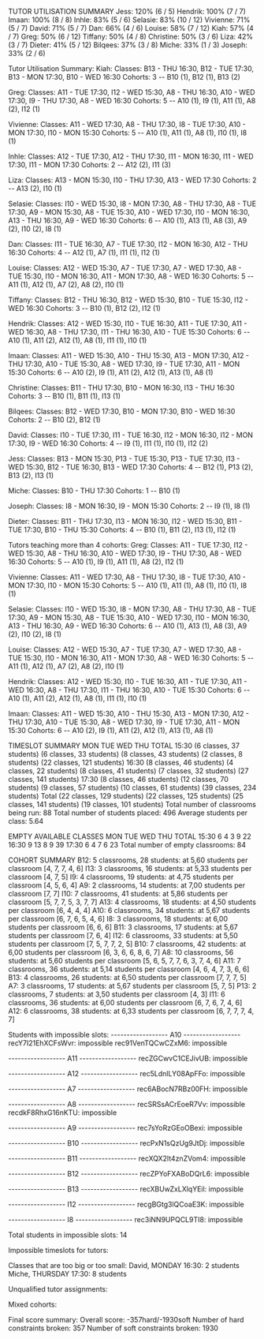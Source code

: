 TUTOR UTILISATION SUMMARY
Jess: 120% (6 / 5)
Hendrik: 100% (7 / 7)
Imaan: 100% (8 / 8)
Inhle: 83% (5 / 6)
Selasie: 83% (10 / 12)
Vivienne: 71% (5 / 7)
David: 71% (5 / 7)
Dan: 66% (4 / 6)
Louise: 58% (7 / 12)
Kiah: 57% (4 / 7)
Greg: 50% (6 / 12)
Tiffany: 50% (4 / 8)
Christine: 50% (3 / 6)
Liza: 42% (3 / 7)
Dieter: 41% (5 / 12)
Bilqees: 37% (3 / 8)
Miche: 33% (1 / 3)
Joseph: 33% (2 / 6)

Tutor Utilisation Summary:
Kiah:
  Classes: B13 - THU 16:30, B12 - TUE 17:30, B13 - MON 17:30, B10 - WED 16:30
  Cohorts: 3 -- B10 (1), B12 (1), B13 (2)

Greg:
  Classes: A11 - TUE 17:30, I12 - WED 15:30, A8 - THU 16:30, A10 - WED 17:30, I9 - THU 17:30, A8 - WED 16:30
  Cohorts: 5 -- A10 (1), I9 (1), A11 (1), A8 (2), I12 (1)

Vivienne:
  Classes: A11 - WED 17:30, A8 - THU 17:30, I8 - TUE 17:30, A10 - MON 17:30, I10 - MON 15:30
  Cohorts: 5 -- A10 (1), A11 (1), A8 (1), I10 (1), I8 (1)

Inhle:
  Classes: A12 - TUE 17:30, A12 - THU 17:30, I11 - MON 16:30, I11 - WED 17:30, I11 - MON 17:30
  Cohorts: 2 -- A12 (2), I11 (3)

Liza:
  Classes: A13 - MON 15:30, I10 - THU 17:30, A13 - WED 17:30
  Cohorts: 2 -- A13 (2), I10 (1)

Selasie:
  Classes: I10 - WED 15:30, I8 - MON 17:30, A8 - THU 17:30, A8 - TUE 17:30, A9 - MON 15:30, A8 - TUE 15:30, A10 - WED 17:30, I10 - MON 16:30, A13 - THU 16:30, A9 - WED 16:30
  Cohorts: 6 -- A10 (1), A13 (1), A8 (3), A9 (2), I10 (2), I8 (1)

Dan:
  Classes: I11 - TUE 16:30, A7 - TUE 17:30, I12 - MON 16:30, A12 - THU 16:30
  Cohorts: 4 -- A12 (1), A7 (1), I11 (1), I12 (1)

Louise:
  Classes: A12 - WED 15:30, A7 - TUE 17:30, A7 - WED 17:30, A8 - TUE 15:30, I10 - MON 16:30, A11 - MON 17:30, A8 - WED 16:30
  Cohorts: 5 -- A11 (1), A12 (1), A7 (2), A8 (2), I10 (1)

Tiffany:
  Classes: B12 - THU 16:30, B12 - WED 15:30, B10 - TUE 15:30, I12 - WED 16:30
  Cohorts: 3 -- B10 (1), B12 (2), I12 (1)

Hendrik:
  Classes: A12 - WED 15:30, I10 - TUE 16:30, A11 - TUE 17:30, A11 - WED 16:30, A8 - THU 17:30, I11 - THU 16:30, A10 - TUE 15:30
  Cohorts: 6 -- A10 (1), A11 (2), A12 (1), A8 (1), I11 (1), I10 (1)

Imaan:
  Classes: A11 - WED 15:30, A10 - THU 15:30, A13 - MON 17:30, A12 - THU 17:30, A10 - TUE 15:30, A8 - WED 17:30, I9 - TUE 17:30, A11 - MON 15:30
  Cohorts: 6 -- A10 (2), I9 (1), A11 (2), A12 (1), A13 (1), A8 (1)

Christine:
  Classes: B11 - THU 17:30, B10 - MON 16:30, I13 - THU 16:30
  Cohorts: 3 -- B10 (1), B11 (1), I13 (1)

Bilqees:
  Classes: B12 - WED 17:30, B10 - MON 17:30, B10 - WED 16:30
  Cohorts: 2 -- B10 (2), B12 (1)

David:
  Classes: I10 - TUE 17:30, I11 - TUE 16:30, I12 - MON 16:30, I12 - MON 17:30, I9 - WED 16:30
  Cohorts: 4 -- I9 (1), I11 (1), I10 (1), I12 (2)

Jess:
  Classes: B13 - MON 15:30, P13 - TUE 15:30, P13 - TUE 17:30, I13 - WED 15:30, B12 - TUE 16:30, B13 - WED 17:30
  Cohorts: 4 -- B12 (1), P13 (2), B13 (2), I13 (1)

Miche:
  Classes: B10 - THU 17:30
  Cohorts: 1 -- B10 (1)

Joseph:
  Classes: I8 - MON 16:30, I9 - MON 15:30
  Cohorts: 2 -- I9 (1), I8 (1)

Dieter:
  Classes: B11 - THU 17:30, I13 - MON 16:30, I12 - WED 15:30, B11 - TUE 17:30, B10 - THU 15:30
  Cohorts: 4 -- B10 (1), B11 (2), I13 (1), I12 (1)

Tutors teaching more than 4 cohorts:
Greg:
  Classes: A11 - TUE 17:30, I12 - WED 15:30, A8 - THU 16:30, A10 - WED 17:30, I9 - THU 17:30, A8 - WED 16:30
  Cohorts: 5 -- A10 (1), I9 (1), A11 (1), A8 (2), I12 (1)

Vivienne:
  Classes: A11 - WED 17:30, A8 - THU 17:30, I8 - TUE 17:30, A10 - MON 17:30, I10 - MON 15:30
  Cohorts: 5 -- A10 (1), A11 (1), A8 (1), I10 (1), I8 (1)

Selasie:
  Classes: I10 - WED 15:30, I8 - MON 17:30, A8 - THU 17:30, A8 - TUE 17:30, A9 - MON 15:30, A8 - TUE 15:30, A10 - WED 17:30, I10 - MON 16:30, A13 - THU 16:30, A9 - WED 16:30
  Cohorts: 6 -- A10 (1), A13 (1), A8 (3), A9 (2), I10 (2), I8 (1)

Louise:
  Classes: A12 - WED 15:30, A7 - TUE 17:30, A7 - WED 17:30, A8 - TUE 15:30, I10 - MON 16:30, A11 - MON 17:30, A8 - WED 16:30
  Cohorts: 5 -- A11 (1), A12 (1), A7 (2), A8 (2), I10 (1)

Hendrik:
  Classes: A12 - WED 15:30, I10 - TUE 16:30, A11 - TUE 17:30, A11 - WED 16:30, A8 - THU 17:30, I11 - THU 16:30, A10 - TUE 15:30
  Cohorts: 6 -- A10 (1), A11 (2), A12 (1), A8 (1), I11 (1), I10 (1)

Imaan:
  Classes: A11 - WED 15:30, A10 - THU 15:30, A13 - MON 17:30, A12 - THU 17:30, A10 - TUE 15:30, A8 - WED 17:30, I9 - TUE 17:30, A11 - MON 15:30
  Cohorts: 6 -- A10 (2), I9 (1), A11 (2), A12 (1), A13 (1), A8 (1)


TIMESLOT SUMMARY
        MON     TUE     WED     THU     TOTAL
15:30   (6 classes, 37 students)        (6 classes, 33 students)        (8 classes, 43 students)        (2 classes, 8 students) (22 classes, 121 students)
16:30   (8 classes, 46 students)        (4 classes, 22 students)        (8 classes, 41 students)        (7 classes, 32 students)        (27 classes, 141 students)
17:30   (8 classes, 46 students)        (12 classes, 70 students)       (9 classes, 57 students)        (10 classes, 61 students)       (39 classes, 234 students)
Total   (22 classes, 129 students)      (22 classes, 125 students)      (25 classes, 141 students)      (19 classes, 101 students)
Total number of classrooms being run: 88
Total number of students placed: 496
Average students per class: 5.64


EMPTY AVAILABLE CLASSES
        MON     TUE     WED     THU     TOTAL
15:30   6       4       3       9       22
16:30   9       13      8       9       39
17:30   6       4       7       6       23
Total number of empty classrooms: 84


COHORT SUMMARY
B12:    5 classrooms,   28 students:    at 5,60 students per classroom  [4, 7, 7, 4, 6]
I13:    3 classrooms,   16 students:    at 5,33 students per classroom  [4, 7, 5]
I9:     4 classrooms,   19 students:    at 4,75 students per classroom  [4, 5, 6, 4]
A9:     2 classrooms,   14 students:    at 7,00 students per classroom  [7, 7]
I10:    7 classrooms,   41 students:    at 5,86 students per classroom  [5, 7, 7, 5, 3, 7, 7]
A13:    4 classrooms,   18 students:    at 4,50 students per classroom  [6, 4, 4, 4]
A10:    6 classrooms,   34 students:    at 5,67 students per classroom  [6, 7, 6, 5, 4, 6]
I8:     3 classrooms,   18 students:    at 6,00 students per classroom  [6, 6, 6]
B11:    3 classrooms,   17 students:    at 5,67 students per classroom  [7, 6, 4]
I12:    6 classrooms,   33 students:    at 5,50 students per classroom  [7, 5, 7, 7, 2, 5]
B10:    7 classrooms,   42 students:    at 6,00 students per classroom  [6, 3, 6, 6, 8, 6, 7]
A8:     10 classrooms,  56 students:    at 5,60 students per classroom  [5, 6, 5, 7, 7, 6, 3, 7, 4, 6]
A11:    7 classrooms,   36 students:    at 5,14 students per classroom  [4, 6, 4, 7, 3, 6, 6]
B13:    4 classrooms,   26 students:    at 6,50 students per classroom  [7, 7, 7, 5]
A7:     3 classrooms,   17 students:    at 5,67 students per classroom  [5, 7, 5]
P13:    2 classrooms,   7 students:     at 3,50 students per classroom  [4, 3]
I11:    6 classrooms,   36 students:    at 6,00 students per classroom  [6, 7, 6, 7, 4, 6]
A12:    6 classrooms,   38 students:    at 6,33 students per classroom  [6, 7, 7, 7, 4, 7]


Students with impossible slots:
------------------ A10 ------------------
recY7I21EhXCFsWvr: impossible
rec91VenTQCwCZxM6: impossible

------------------ A11 ------------------
recZGCwvC1CEJivUB: impossible

------------------ A12 ------------------
rec5LdnlLY08ApFFo: impossible

------------------ A7 ------------------
rec6ABocN7RBz00FH: impossible

------------------ A8 ------------------
recSRSsACrEoeR7Vv: impossible
recdkF8RhxG16nKTU: impossible

------------------ A9 ------------------
rec7sYoRzGEoOBexi: impossible

------------------ B10 ------------------
recPxN1sQzUg9JtDj: impossible

------------------ B11 ------------------
recXQX2lt4znZVom4: impossible

------------------ B12 ------------------
recZPYoFXABoDQrL6: impossible

------------------ B13 ------------------
recXBUwZxLXlqYEil: impossible

------------------ I12 ------------------
recgBGtg3lQCoaE3K: impossible

------------------ I8 ------------------
rec3iNN9UPQCL9TI8: impossible

Total students in impossible slots: 14

Impossible timeslots for tutors:



Classes that are too big or too small:
David, MONDAY 16:30: 2 students
Miche, THURSDAY 17:30: 8 students


Unqualified tutor assignments:


Mixed cohorts:


Final score summary:
Overall score: -357hard/-1930soft
Number of hard constraints broken: 357
Number of soft constraints broken: 1930